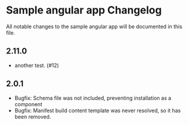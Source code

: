 # Sample angular app Changelog

All notable changes to the sample angular app will be documented in this file.

## 2.11.0
- another test. (#12)

## 2.0.1

- Bugfix: Schema file was not included, preventing installation as a component
- Bugfix: Manifest build content template was never resolved, so it has been removed.
